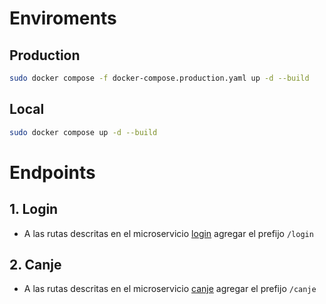 
# Enviroments

## Production
```sh
sudo docker compose -f docker-compose.production.yaml up -d --build
```

## Local
```sh
sudo docker compose up -d --build
```

# Endpoints

## **1. Login**
- A las rutas descritas en el microservicio [login](https://github.com/LuiggiPasacheL/CanjeXpress_G4/tree/master/backend/login) agregar el prefijo `/login`

## **2. Canje**
- A las rutas descritas en el microservicio [canje](https://github.com/LuiggiPasacheL/CanjeXpress_G4/tree/master/backend/canje) agregar el prefijo `/canje`
